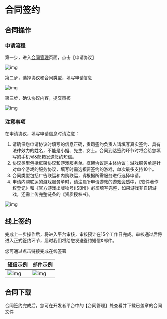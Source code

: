 # 合同签约

## 合同操作

### 申请流程

第一步，进入[合同管理](https://test-prod-dev-dev-v2-admin.233nan.cn/#/admin/contract-manage)页面，点击【申请协议】

![img](https://arkimg.ark.online/(null)-20240802184402994.png)

第二步，选择协议和合同类型，填写申请信息

![img](https://arkimg.ark.online/(null)-20240802184402964.png)

第三步，确认协议内容，提交审核

![img](https://arkimg.ark.online/(null)-20240802184403132.png)

### 注意事项

在申请协议，填写申请信息时请注意：

1. 请确保您申请协议时填写的信息正确，贵司签约负责人请填写真实签约、具有法律效力的姓名，不能是小姐、先生、女士。合同到达签约环节时将会给您填写的手机号&邮箱发送签约短信。
2. 协议类型包括框架协议和游戏服务单。框架协议是主体协议；游戏服务单是针对单个游戏的服务协议，填写时需选择要签约的游戏，单次最多支持10个。
3. 合同类型包括广告联运和内购联运，请根据所需服务进行选择申请。
4. 申请内购联运的游戏服务单时，请注意所申请游戏的[游戏资质](https://dev.233leyuan.com/#/admin/release/game-qualification)中，《软件著作权登记》和《官方游戏出版物号(ISBN)》必须填写完整，如果游戏非自研游戏，还需上传完整链条的《资质授权书》。

![img](https://arkimg.ark.online/(null)-20240802184403095.png)

## 线上签约

完成上一步操作后，将进入平台审核，审核预计在15个工作日完成。审核通过后将进入正式签约环节，届时我们将给您发送签约短信&邮件。

您可通过点击链接完成在线签署

| **短信示例**                                                 | **邮件示例**                                                 |
| ------------------------------------------------------------ | ------------------------------------------------------------ |
| ![img](https://arkimg.ark.online/(null)-20240802184403322.png) | ![img](https://arkimg.ark.online/(null)-20240802184403257.png) |

## 合同下载

合同签约完成后，您可在开发者平台中的【合同管理】处查看并下载已盖章的合同文件
